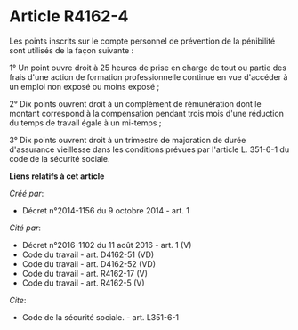 # Article R4162-4

Les points inscrits sur le compte personnel de prévention de la pénibilité sont utilisés de la façon suivante :

1° Un point ouvre droit à 25 heures de prise en charge de tout ou partie des frais d'une action de formation professionnelle
continue en vue d'accéder à un emploi non exposé ou moins exposé ;

2° Dix points ouvrent droit à un complément de rémunération dont le montant correspond à la compensation pendant trois mois
d'une réduction du temps de travail égale à un mi-temps ;

3° Dix points ouvrent droit à un trimestre de majoration de durée d'assurance vieillesse dans les conditions prévues par
l'article L. 351-6-1 du code de la sécurité sociale.

**Liens relatifs à cet article**

_Créé par_:

  - Décret n°2014-1156 du 9 octobre 2014 - art. 1

_Cité par_:

  - Décret n°2016-1102 du 11 août 2016 - art. 1 (V)
  - Code du travail - art. D4162-51 (VD)
  - Code du travail - art. D4162-52 (VD)
  - Code du travail - art. R4162-17 (V)
  - Code du travail - art. R4162-5 (V)

_Cite_:

  - Code de la sécurité sociale. - art. L351-6-1
